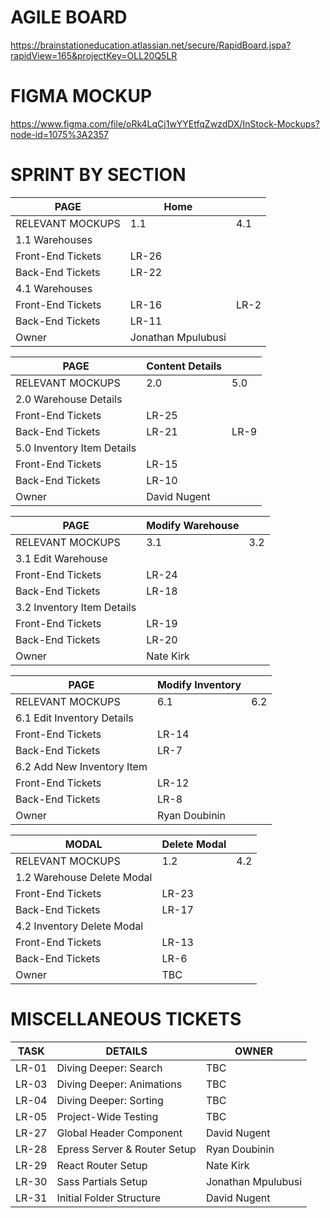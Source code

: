 # AGILE BOARD
https://brainstationeducation.atlassian.net/secure/RapidBoard.jspa?rapidView=165&projectKey=OLL20Q5LR

# FIGMA MOCKUP
https://www.figma.com/file/oRk4LqCj1wYYEtfqZwzdDX/InStock-Mockups?node-id=1075%3A2357

# SPRINT BY SECTION

PAGE | Home |  |
--- | --- | --- |
RELEVANT MOCKUPS | 1.1 | 4.1 |
1.1 Warehouses |  |  |
Front-End Tickets | LR-26 |  |
Back-End Tickets | LR-22 |  |
4.1 Warehouses |  |  |
Front-End Tickets | LR-16 |LR-2  |
Back-End Tickets | LR-11 |  |
Owner | Jonathan Mpulubusi |

PAGE | Content Details |  |
--- | --- | --- |
RELEVANT MOCKUPS | 2.0 | 5.0 |
2.0 Warehouse Details |  |  |
Front-End Tickets | LR-25 |  |
Back-End Tickets | LR-21 |LR-9  |
5.0 Inventory Item Details |  |  |
Front-End Tickets | LR-15 |  |
Back-End Tickets | LR-10 |  |
Owner | David Nugent |

PAGE | Modify Warehouse |  |
--- | --- | --- |
RELEVANT MOCKUPS | 3.1 | 3.2 |
3.1 Edit Warehouse |  |  |
Front-End Tickets | LR-24 |  |
Back-End Tickets | LR-18 |  |
3.2 Inventory Item Details |  |  |
Front-End Tickets | LR-19 |  |
Back-End Tickets | LR-20 |  |
Owner | Nate Kirk |

PAGE | Modify Inventory |  |
--- | --- | --- |
RELEVANT MOCKUPS | 6.1 | 6.2 |
6.1 Edit Inventory Details |  |  |
Front-End Tickets | LR-14 |  |
Back-End Tickets | LR-7 |  |
6.2 Add New Inventory Item |  |  |
Front-End Tickets | LR-12 |  |
Back-End Tickets | LR-8 |  |
Owner | Ryan Doubinin |

MODAL | Delete Modal |  |
--- | --- | --- |
RELEVANT MOCKUPS | 1.2 | 4.2 |
1.2 Warehouse Delete Modal |  |  |
Front-End Tickets | LR-23 |  |
Back-End Tickets | LR-17 |  |
4.2 Inventory Delete Modal |  |  |
Front-End Tickets | LR-13 |  |
Back-End Tickets | LR-6 |  |
Owner | TBC |

# MISCELLANEOUS TICKETS

TASK | DETAILS | OWNER  |
--- | --- | --- |
LR-01 | Diving Deeper: Search | TBC |
LR-03 | Diving Deeper: Animations | TBC |
LR-04 | Diving Deeper: Sorting | TBC |
LR-05 | Project-Wide Testing | TBC |
LR-27 | Global Header Component | David Nugent |
LR-28 | Epress Server & Router Setup | Ryan Doubinin |
LR-29 | React Router Setup | Nate Kirk |
LR-30 | Sass Partials Setup | Jonathan Mpulubusi |
LR-31 | Initial Folder Structure | David Nugent |
